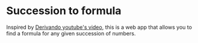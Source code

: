 # Succession to formula

Inspired by [Derivando youtube's video](https://youtu.be/YghBJcxkhPY),
this is a web app that allows you to find a formula for any given succession of numbers.
